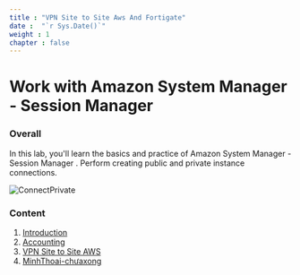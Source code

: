 ```yaml
---
title : "VPN Site to Site Aws And Fortigate"
date :  "`r Sys.Date()`" 
weight : 1 
chapter : false
---
```

# Work with Amazon System Manager - Session Manager

### Overall
 In this lab, you'll learn the basics and practice of Amazon  System Manager - Session Manager
. Perform creating public and private instance connections. 

![ConnectPrivate](/images/arc-log.png) 

### Content
 1. [Introduction ](1-introduce/)
 2. [Accounting](2-Accounting/)
 3. [VPN Site to Site AWS](/3-VPN%20Site%20to%20Site%20on%20premises/)
 4. [MinhThoai-chưaxong](/4-Chưa%20xong/)